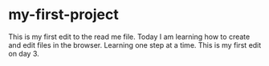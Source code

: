 # my-first-project
This is my first edit to the read me file. 
Today I am learning how to create and edit files in the browser.
Learning one step at a time. 
This is my first edit on day 3. 
